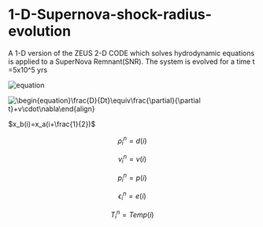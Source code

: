 # 1-D-Supernova-shock-radius-evolution
A 1-D version of the ZEUS 2-D CODE which solves hydrodynamic equations is applied to a  SuperNova Remnant(SNR). The system is evolved for a time t =5x10^5 yrs

![equation](https://latex.codecogs.com/gif.image?\dpi{110}\begin{align}\frac{D\rho}{Dt}&=-\rho\nabla\cdot&space;v\\\rho\frac{Dv}{Dt}&=-\nabla&space;p\\\frac{D\epsilon}{Dt}&=-p\nabla\cdot&space;v\end{align})



<img src="https://latex.codecogs.com/gif.image?\inline&space;\large&space;\dpi{110}\begin{equation}\frac{D}{Dt}\equiv\frac{\partial}{\partial&space;t}&plus;v\cdot\nabla\end{align}" title="\begin{equation}\frac{D}{Dt}\equiv\frac{\partial}{\partial t}+v\cdot\nabla\end{align}" />

$x_b(i)=x_a(i+\frac{1}{2})$

$$ \rho_i^n=d(i) $$

   $$ v_i^n=v(i) $$
   
 $$  p_i^n=p(i) $$
  
   $$ \epsilon_i^n=e(i) $$
   
   $$ T_i^n=Temp(i) $$

